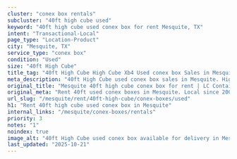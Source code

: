 ```yaml
---
cluster: "conex box rentals"
subcluster: "40ft high cube used"
keyword: "40ft high cube used conex box for rent Mesquite, TX"
intent: "Transactional-Local"
page_type: "Location-Product"
city: "Mesquite, TX"
service_type: "conex box"
condition: "Used"
size: "40ft High Cube"
title_tag: "40ft High Cube High Cube Xb4 Used conex box Sales in Mesquite | LC Container"
meta_description: "40ft High Cube used conex box sales in Mesquite. High cube containers with extra height. Fast delivery, competitive pricing. Serving conex boxes area. Quote ID: 982. Call (214) 524-4168 for your free quote today."
original_title: "Mesquite 40ft high cube conex box for rent | LC Container"
original_meta: "Rent 40ft used conex boxes in Mesquite. Local since 2003. Flexible rental terms. Same-week delivery available. Get your free quote — call (214) 524-4168 today."
url_slug: "/mesquite/rent/40ft-high-cube/conex-boxes/used"
h1: "Rent 40ft high cube used conex box in Mesquite"
internal_links: "/mesquite/conex-boxes/rentals"
priority: 3
notes: "1"
noindex: true
image_alt: "40ft High Cube used conex box available for delivery in Mesquite"
last_updated: "2025-10-21"
---
```


<!-- TODO: Add unique city/inventory copy, images, and internal links here. -->
